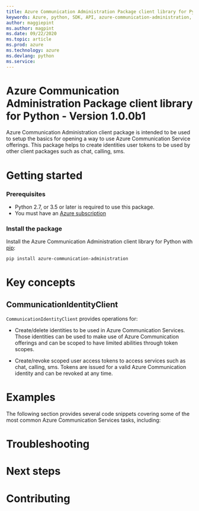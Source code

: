 ```yaml
---
title: Azure Communication Administration Package client library for Python
keywords: Azure, python, SDK, API, azure-communication-administration, 
author: maggiepint
ms.author: magpint
ms.date: 09/22/2020
ms.topic: article
ms.prod: azure
ms.technology: azure
ms.devlang: python
ms.service: 
---
```


# Azure Communication Administration Package client library for Python - Version 1.0.0b1 


Azure Communication Administration client package is intended to be used to setup the basics for opening a way to use Azure Communication Service offerings. This package helps to create identities user tokens to be used by other client packages such as chat, calling, sms. 

# Getting started
### Prerequisites
* Python 2.7, or 3.5 or later is required to use this package.
* You must have an [Azure subscription](https://azure.microsoft.com/free/)

### Install the package
Install the Azure Communication Administration client library for Python with [pip](https://pypi.org/project/pip/):

```bash
pip install azure-communication-administration
```

# Key concepts
## CommunicationIdentityClient
`CommunicationIdentityClient` provides operations for:

- Create/delete identities to be used in Azure Communication Services. Those identities can be used to make use of Azure Communication offerings and can be scoped to have limited abilities through token scopes.

- Create/revoke scoped user access tokens to access services such as chat, calling, sms. Tokens are issued for a valid Azure Communication identity and can be revoked at any time.

# Examples
The following section provides several code snippets covering some of the most common Azure Communication Services tasks, including:

<!-- [Create/delete Azure Communication Services identities](#identity_samples) -->

<!-- [Create/revoke scoped user access tokens](#identity_samples) -->

# Troubleshooting

# Next steps

# Contributing

<!-- LINKS -->
<!--TODO: add links -->
[identity_samples]: []

